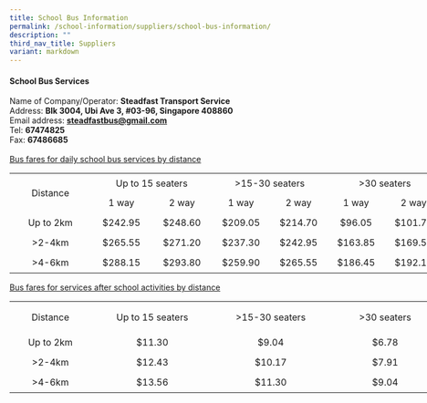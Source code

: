 ```yaml
---
title: School Bus Information
permalink: /school-information/suppliers/school-bus-information/
description: ""
third_nav_title: Suppliers
variant: markdown
---
```

#### School Bus Services

Name of Company/Operator: <strong>Steadfast Transport Service</strong>
<br>Address: <strong>Blk 3004, Ubi Ave 3, #03-96, Singapore 408860 </strong><br>
Email address: <strong>steadfastbus@gmail.com</strong><br>
Tel: <strong>67474825&nbsp;</strong><br>
Fax: <strong>67486685&nbsp;</strong><br><br>
<u>Bus fares for daily school bus services by distance</u><br>
<table width="761" style="width:759px;" cellspacing="0" cellpadding="0" border="0">
	<colgroup>
		<col style="text-align: center;">
		<col style="text-align: center;" span="2">
		<col style="text-align: center;" span="4">
	</colgroup>
	<tbody>
		<tr height="35">
			<td style="height: 70px; width: 127px; text-align: center;" rowspan="2" height="70">Distance</td>
			<td style="width: 221px; text-align: center;" colspan="2">Up to 15 seaters</td>
			<td style="width: 205px; text-align: center;" colspan="2">&gt;15-30 seaters</td>
			<td style="width: 205px; text-align: center;" colspan="2">&gt;30 seaters</td>
		</tr>
		<tr height="35">
			<td style="height: 35px; text-align: center;" height="35">1 way</td>
			<td style="text-align: center;">2 way</td>
			<td style="text-align: center;">1 way</td>
			<td style="text-align: center;">2 way</td>
			<td style="text-align: center;">1 way</td>
			<td style="text-align: center;">2 way</td>
		</tr>
		<tr height="35">
			<td style="height: 35px; text-align: center;" height="35">Up to 2km</td>
			<td style="text-align: center;">$242.95</td>
			<td style="text-align: center;">$248.60</td>
			<td style="text-align: center;">$209.05</td>
			<td style="text-align: center;">$214.70</td>
			<td style="text-align: center;">$96.05</td>
			<td style="text-align: center;">$101.70</td>
		</tr>
		<tr height="35">
			<td style="height: 35px; text-align: center;" height="35">&gt;2-4km</td>
			<td style="text-align: center;">$265.55</td>
			<td style="text-align: center;">$271.20</td>
			<td style="text-align: center;">$237.30</td>
			<td style="text-align: center;">$242.95</td>
			<td style="text-align: center;">$163.85</td>
			<td style="text-align: center;">$169.50</td>
		</tr>
		<tr height="35">
			<td style="height: 35px; text-align: center;" height="35">&gt;4-6km</td>
			<td style="text-align: center;">$288.15</td>
			<td style="text-align: center;">$293.80</td>
			<td style="text-align: center;">$259.90</td>
			<td style="text-align: center;">$265.55</td>
			<td style="text-align: center;">$186.45</td>
			<td style="text-align: center;">$192.10</td>
		</tr>
	</tbody>
</table>

<u>Bus fares for services after school activities by distance</u><br>
<table width="761" style="width:759px;" cellspacing="0" cellpadding="0" border="0">
	<colgroup>
		<col style="text-align: center;">
		<col style="text-align: center;" span="2">
		<col style="text-align: center;" span="4">
	</colgroup>
	<tbody>
		<tr height="35">
			<td style="height: 55px; width: 127px; text-align: center;" rowspan="2" height="55">Distance</td>
			<td style="width: 221px; text-align: center;" rowspan="2" colspan="2">Up to 15 seaters</td>
			<td style="width: 205px; text-align: center;" rowspan="2" colspan="2">&gt;15-30 seaters</td>
			<td style="width: 205px; text-align: center;" rowspan="2" colspan="2">&gt;30 seaters</td>
		</tr>
		<tr style="text-align: center;" height="20">
		</tr>
		<tr height="35">
			<td style="height: 35px; text-align: center;" height="35">Up to 2km</td>
			<td style="text-align: center;" colspan="2">$11.30</td>
			<td style="text-align: center;" colspan="2">$9.04</td>
			<td style="text-align: center;" colspan="2">$6.78</td>
		</tr>
		<tr height="35">
			<td style="height: 35px; text-align: center;" height="35">&gt;2-4km</td>
			<td style="text-align: center;" colspan="2">$12.43</td>
			<td style="text-align: center;" colspan="2">$10.17</td>
			<td style="text-align: center;" colspan="2">$7.91</td>
		</tr>
		<tr height="35">
			<td style="height: 35px; text-align: center;" height="35">&gt;4-6km</td>
			<td style="text-align: center;" colspan="2">$13.56</td>
			<td style="text-align: center;" colspan="2">$11.30</td>
			<td style="text-align: center;" colspan="2">$9.04</td>
		</tr>
	</tbody>
</table>